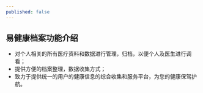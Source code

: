 ```yaml
---
published: false
---
```

## 易健康档案功能介绍
- 对个人相关的所有医疗资料和数据进行管理，归档，以便个人及医生进行调看；
- 提供方便的档案整理，数据收集方式；
- 致力于提供统一的用户的健康信息的综合收集和服务平台，为您的健康保驾护航。


